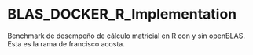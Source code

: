 # BLAS_DOCKER_R_Implementation
Benchmark de desempeño de cálculo matricial en R con y sin openBLAS.
Esta es la rama de francisco acosta.
